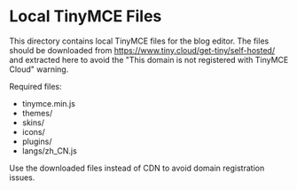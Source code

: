 
# Local TinyMCE Files

This directory contains local TinyMCE files for the blog editor. 
The files should be downloaded from https://www.tiny.cloud/get-tiny/self-hosted/ 
and extracted here to avoid the "This domain is not registered with TinyMCE Cloud" warning.

Required files:
- tinymce.min.js
- themes/
- skins/
- icons/
- plugins/
- langs/zh_CN.js

Use the downloaded files instead of CDN to avoid domain registration issues.
